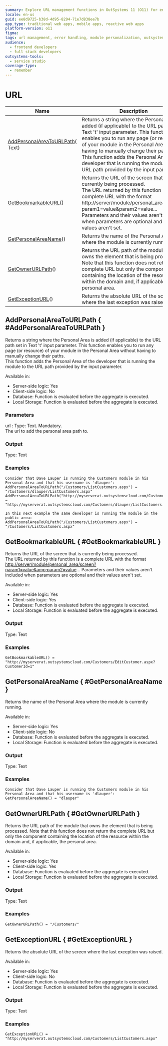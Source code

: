 ```yaml
---
summary: Explore URL management functions in OutSystems 11 (O11) for enhancing module personalization and error handling.
locale: en-us
guid: ee8d9725-b38d-4d95-8294-71e7d838ee7b
app_type: traditional web apps, mobile apps, reactive web apps
platform-version: o11
figma:
tags: url management, error handling, module personalization, outsystems development, traditional web apps
audience:
  - frontend developers
  - full stack developers
outsystems-tools:
  - service studio
coverage-type:
  - remember
---
```


# URL

<table markdown="1">
<thead>
<tr>
<th>Name</th>
<th>Description</th>
</tr>
</thead>
<tbody>
<tr>
<td><a href="#AddPersonalAreaToURLPath">AddPersonalAreaToURLPath</a>(&#8203;Text)</td>
<td>Returns a string where the Personal Area is added (if applicable) to the URL path set in Text 't' input parameter. This function enables you to run any page (or resource) of your module in the Personal Area without having to manually change their paths.<br/>This function adds the Personal Area of the developer that is running the module to the URL path provided by the input parameter.</td>
</tr>
<tr>
<td><a href="#GetBookmarkableURL">GetBookmarkableURL</a>()</td>
<td>Returns the URL of the screen that is currently being processed.<br/>The URL returned by this function is a complete URL with the format http://server/module/personal_area/screen?param1=value&amp;param2=value... <br/>Parameters and their values aren't included when parameters are optional and their values aren't set.</td>
</tr>
<tr>
<td><a href="#GetPersonalAreaName">GetPersonalAreaName</a>()</td>
<td>Returns the name of the Personal Area where the module is currently running.</td>
</tr>
<tr>
<td><a href="#GetOwnerURLPath">GetOwnerURLPath</a>()</td>
<td>Returns the URL path of the module that owns the element that is being processed. Note that this function does not return the complete URL but only the component containing the location of the resource within the domain and, if applicable, the personal area.</td>
</tr>
<tr>
<td><a href="#GetExceptionURL">GetExceptionURL</a>()</td>
<td>Returns the absolute URL of the screen where the last exception was raised.</td>
</tr>
</tbody>
</table>

## AddPersonalAreaToURLPath { #AddPersonalAreaToURLPath }

Returns a string where the Personal Area is added (if applicable) to the URL path set in Text 't' input parameter. This function enables you to run any page (or resource) of your module in the Personal Area without having to manually change their paths.  
This function adds the Personal Area of the developer that is running the module to the URL path provided by the input parameter.  

Available in:  

* Server-side logic: Yes
* Client-side logic: No
* Database: Function is evaluated before the aggregate is executed.
* Local Storage: Function is evaluated before the aggregate is executed.

### Parameters

url
:    Type: Text. Mandatory.  
The url to add the personal area path to.

### Output

Type: Text  

### Examples

```
Consider that Dave Lauper is running the Customers module in his Personal Area and that his username is 'dlauper':
AddPersonalAreaToURLPath("/Customers/ListCustomers.aspx") = "/Customers/dlauper/ListCustomers.aspx"
AddPersonalAreaToURLPath("http://myserverat.outsystemscloud.com/Customers/ListCustomers.aspx") = "http://myserverat.outsystemscloud.com/Customers/dlauper/ListCustomers.aspx"

In this next example the same developer is running the module in the public area:
AddPersonalAreaToURLPath("/Customers/ListCustomers.aspx") = "/Customers/ListCustomers.aspx"
```

## GetBookmarkableURL { #GetBookmarkableURL }

Returns the URL of the screen that is currently being processed.  
The URL returned by this function is a complete URL with the format <http://server/module/personal_area/screen?param1=value&amp;param2=value>...
Parameters and their values aren't included when parameters are optional and their values aren't set.  

Available in:  

* Server-side logic: Yes
* Client-side logic: Yes
* Database: Function is evaluated before the aggregate is executed.
* Local Storage: Function is evaluated before the aggregate is executed.

### Output

Type: Text  

### Examples

```
GetBookmarkableURL() = "http://myserverat.outsystemscloud.com/Customers/EditCustomer.aspx?CustomerId=1"
```

## GetPersonalAreaName { #GetPersonalAreaName }

Returns the name of the Personal Area where the module is currently running.  

Available in:  

* Server-side logic: Yes
* Client-side logic: No
* Database: Function is evaluated before the aggregate is executed.
* Local Storage: Function is evaluated before the aggregate is executed.

### Output

Type: Text  

### Examples

```
Consider that Dave Lauper is running the Customers module in his Personal Area and that his username is 'dlauper':
GetPersonalAreaName() = "dlauper"
```

## GetOwnerURLPath { #GetOwnerURLPath }

Returns the URL path of the module that owns the element that is being processed. Note that this function does not return the complete URL but only the component containing the location of the resource within the domain and, if applicable, the personal area.  

Available in:  

* Server-side logic: Yes
* Client-side logic: Yes
* Database: Function is evaluated before the aggregate is executed.
* Local Storage: Function is evaluated before the aggregate is executed.

### Output

Type: Text  

### Examples

```
GetOwnerURLPath() = "/Customers/"
```

## GetExceptionURL { #GetExceptionURL }

Returns the absolute URL of the screen where the last exception was raised.  

Available in:  

* Server-side logic: Yes
* Client-side logic: No
* Database: Function is evaluated before the aggregate is executed.
* Local Storage: Function is evaluated before the aggregate is executed.

### Output

Type: Text  

### Examples

```
GetExceptionURL() = "http://myserverat.outsystemscloud.com/Customers/ListCustomers.aspx"
```
